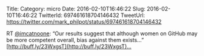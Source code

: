 Title: 
Category: micro
Date: 2016-02-10T16:46:22
Slug: 2016-02-10T16:46:22
TwitterId: 697461618704146432
TweetUrl: https://twitter.com/mark_philpot/status/697461618704146432

RT [@imcatnoone](https://twitter.com/imcatnoone): “Our results suggest that although women on GitHub may be more competent overall, bias against them exists…” [http://buff.ly/23WxgsT](http://buff.ly/23WxgsT)…